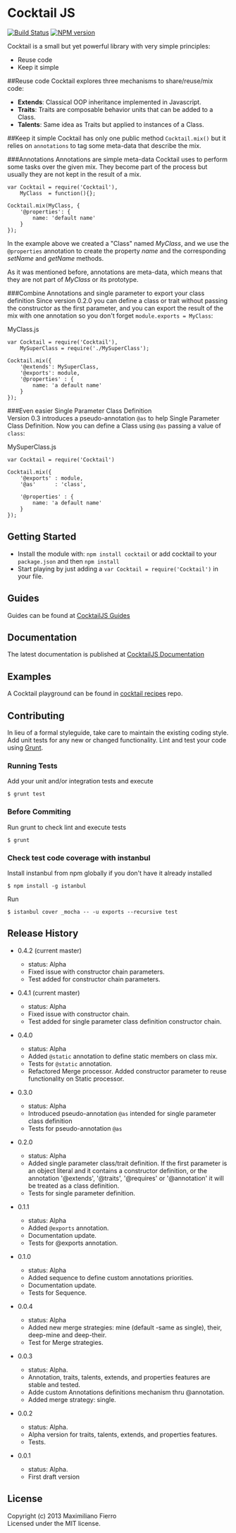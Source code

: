 # Cocktail JS 
[![Build Status](https://travis-ci.org/CocktailJS/Cocktail.png?branch=master)](https://travis-ci.org/CocktailJS/Cocktail)
[![NPM version](https://badge.fury.io/js/cocktail.png)](http://badge.fury.io/js/cocktail)

Cocktail is a small but yet powerful library with very simple principles:

- Reuse code
- Keep it simple 

##Reuse code
Cocktail explores three mechanisms to share/reuse/mix code:

- **Extends**: Classical OOP inheritance implemented in Javascript.
- **Traits**: Traits are composable behavior units that can be added to a Class.
- **Talents**: Same idea as Traits but applied to instances of a Class.


##Keep it simple
Cocktail has only one public method `Cocktail.mix()` but it relies on `annotations` to tag some meta-data that describe the mix.

###Annotations
Annotations are simple meta-data Cocktail uses to perform some tasks over the given mix. They become part of the process but usually they are not kept in the result of a mix.

	var Cocktail = require('Cocktail'),
		MyClass  = function(){};
		
	Cocktail.mix(MyClass, {
		'@properties': {
			name: 'default name'
		}
	});	

In the example above we created a "Class" named _MyClass_, and we use the `@properties` annotation to create the property _name_ and the corresponding _setName_ and _getName_ methods.
 
As it was mentioned before, annotations are meta-data, which means that they are not part of _MyClass_ or its prototype. 

###Combine Annotations and single parameter to export your class definition
Since version 0.2.0 you can define a class or trait without passing the constructor as the first parameter, and you can
export the result of the mix with one annotation so you don't forget `module.exports = MyClass`:

MyClass.js

    var Cocktail = require('Cocktail'),
        MySuperClass = require('./MySuperClass');

    Cocktail.mix({
        '@extends': MySuperClass,
        '@exports': module,
        '@properties' : {
            name: 'a default name'
        }
    });

###Even easier Single Parameter Class Definition  
Version 0.3 introduces a pseudo-annotation `@as` to help Single Parameter Class Definition. Now you can define
a Class using `@as` passing a value of `class`:

MySuperClass.js

    var Cocktail = require('Cocktail')

    Cocktail.mix({
        '@exports' : module,
        '@as'      : 'class',

        '@properties' : {
            name: 'a default name'
        }
    });


## Getting Started

- Install the module with: `npm install cocktail` or add cocktail to your `package.json` and then `npm install`
- Start playing by just adding a `var Cocktail = require('Cocktail')` in your file.

## Guides
Guides can be found at [CocktailJS Guides](http://cocktailjs.github.io/guides/)

## Documentation
The latest documentation is published at [CocktailJS Documentation](http://cocktailjs.github.io/docs/)

## Examples
A Cocktail playground can be found in [cocktail recipes](https://github.com/CocktailJS/cocktail-recipes) repo.

## Contributing
In lieu of a formal styleguide, take care to maintain the existing coding style. Add unit tests for any new or changed functionality. Lint and test your code using [Grunt](http://gruntjs.com/).
### Running Tests
Add your unit and/or integration tests and execute

    $ grunt test

### Before Commiting
Run grunt to check lint and execute tests

    $ grunt


### Check test code coverage with instanbul

Install instanbul from npm globally if you don't have it already installed

    $ npm install -g istanbul 

Run

    $ istanbul cover _mocha -- -u exports --recursive test

## Release History

- 0.4.2 (current master)
    - status: Alpha
    - Fixed issue with constructor chain parameters.
    - Test added for constructor chain parameters.

- 0.4.1 (current master)
    - status: Alpha
    - Fixed issue with constructor chain.
    - Test added for single parameter class definition constructor chain.

- 0.4.0
    - status: Alpha
    - Added `@static` annotation to define static members on class mix.
    - Tests for `@static` annotation.
    - Refactored Merge processor. Added constructor parameter to reuse functionality on Static processor.

- 0.3.0
    - status: Alpha
    - Introduced pseudo-annotation `@as` intended for single parameter class definition
    - Tests for pseudo-annotation `@as`

- 0.2.0
    - status: Alpha
    - Added single parameter class/trait definition. If the first parameter is an object literal and it contains a 
    constructor definition, or the annotation '@extends', '@traits', '@requires' or '@annotation' it will be treated as
    a class definition.
    - Tests for single parameter definition.

- 0.1.1
    - status: Alpha
    - Added `@exports` annotation.
    - Documentation update.
    - Tests for @exports annotation.

- 0.1.0
    - status: Alpha
    - Added sequence to define custom annotations priorities.
    - Documentation update.
    - Tests for Sequence.

- 0.0.4
    - status: Alpha
    - Added new merge strategies: mine (default -same as single), their, deep-mine and deep-their.
    - Test for Merge strategies.

- 0.0.3 
    - status: Alpha.
    - Annotation, traits, talents, extends, and properties features are stable and tested.
    - Adde custom Annotations definitions mechanism thru @annotation.
    - Added merge strategy: single.

- 0.0.2
    - status: Alpha.
    - Alpha version for traits, talents, extends, and properties features.
    - Tests.

- 0.0.1
    - status: Alpha.
    - First draft version

## License
Copyright (c) 2013 Maximiliano Fierro  
Licensed under the MIT license.
